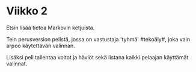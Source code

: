 # Viikko 2

Etsin lisää tietoa Markovin ketjuista.

Tein perusversion pelistä, jossa on vastustaja 'tyhmä' #tekoäly#, joka vain arpoo käytettävän valinnan.

Lisäksi peli tallentaa voitot ja häviöt sekä listana kaikki pelaajan käyttämät valinnat.



